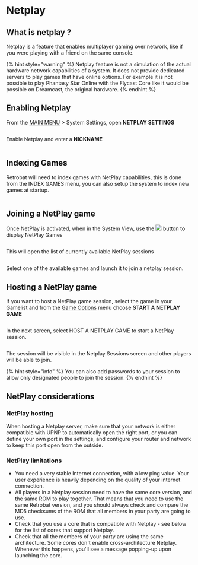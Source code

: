 # Netplay

## What is netplay ?

Netplay is a feature that enables multiplayer gaming over network, like if you were playing with a friend on the same console.

{% hint style="warning" %}
Netplay feature is not a simulation of the actual hardware network capabilities of a system. It does not provide dedicated servers to play games that have online options. For example it is not possible to play Phantasy Star Online with the Flycast Core like it would be possible on Dreamcast, the original hardware.
{% endhint %}

## Enabling Netplay

From the [MAIN MENU](../navigation/main-menu.md#system-settings) > System Settings, open **NETPLAY SETTINGS**

<figure><img src="https://i.imgur.com/YzDNvgT.png" alt=""><figcaption></figcaption></figure>

Enable Netplay and enter a **NICKNAME**

<figure><img src="https://i.imgur.com/fHM5DdV.png" alt=""><figcaption></figcaption></figure>

## **Indexing Games**

Retrobat will need to index games with NetPlay capabilities, this is done from the INDEX GAMES menu, you can also setup the system to index new games at startup.

<figure><img src="https://i.imgur.com/UDjXs0o.png" alt=""><figcaption></figcaption></figure>

## Joining a NetPlay game

Once NetPlay is activated, when in the System View, use the ![](<../.gitbook/assets/image (3) (1) (2).png>)  button to display NetPlay Games

<figure><img src="https://i.imgur.com/dfzVYyY.png" alt=""><figcaption></figcaption></figure>

This will open the list of currently available NetPlay sessions

<figure><img src="https://i.imgur.com/bR2g3Ab.png" alt=""><figcaption></figcaption></figure>

Select one of the available games and launch it to join a netplay session.



## Hosting a NetPlay game

If you want to host a NetPlay game session, select the game in your Gamelist and from the [Game Options](../navigation/game-options.md) menu choose **START A NETPLAY GAME**

<figure><img src="https://i.imgur.com/XriDKwq.png" alt=""><figcaption></figcaption></figure>

In the next screen, select HOST A NETPLAY GAME to start a NetPlay session.

<figure><img src="https://i.imgur.com/t1ENzuy.png" alt=""><figcaption></figcaption></figure>

The session will be visible in the Netplay Sessions screen and other players will be able to join.

{% hint style="info" %}
You can also add passwords to your session to allow only designated people to join the session.
{% endhint %}

## NetPlay considerations

### NetPlay hosting

When hosting a Netplay server, make sure that your network is either compatible with UPNP to automatically open the right port, or you can define your own port in the settings, and configure your router and network to keep this port open from the outside.



### NetPlay limitations

* You need a very stable Internet connection, with a low ping value. Your user experience is heavily depending on the quality of your internet connection.&#x20;
* All players in a Netplay session need to have the same core version, and the same ROM to play together. That means that you need to use the same Retrobat version, and you should always check and compare the MD5 checksums of the ROM that all members in your party are going to use.
* Check that you use a core that is compatible with Netplay - see below for the list of cores that support Netplay.
* Check that all the members of your party are using the same architecture. Some cores don't enable cross-architecture Netplay. Whenever this happens, you'll see a message popping-up upon launching the core.
